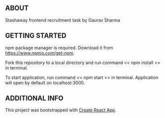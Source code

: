 ## ABOUT

Stashaway frontend recruitment task by Gaurav Sharma

## GETTING STARTED

npm package manager is required. Download it from https://www.npmjs.com/get-npm.

Fork this repository to a local directory and run command << npm install >> in terminal.

To start application, run command << npm start >> in terminal. Application will open by default on localhost:3000.

## ADDITIONAL INFO

This project was bootstrapped with [Create React App](https://github.com/facebook/create-react-app).
